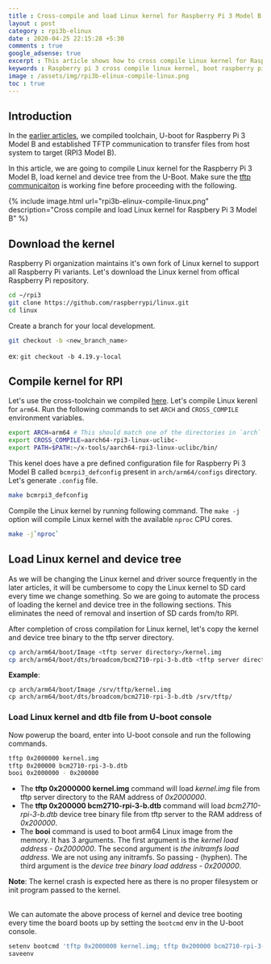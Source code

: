 ```yaml
---
title : Cross-compile and load Linux kernel for Raspberry Pi 3 Model B
layout : post
category : rpi3b-elinux
date : 2020-04-25 22:15:28 +5:30
comments : true
google_adsense: true
excerpt : This article shows how to cross compile Linux kernel for Raspberry Pi 3 Model B, load the kernel and device tree from tftp server every time the board boots up.
keywords : Raspberry pi 3 cross compile linux kernel, boot raspberry pi 3 tftp server, Raspberry Pi 3 U-boot starting kernel
image : /assets/img/rpi3b-elinux-compile-linux.png
toc : true
---
```

## Introduction
In the [earlier articles](/book/embedded-linux-rpi3-000-intro.html#learning-path), we compiled toolchain, U-boot for Raspberry Pi 3 Model B and established TFTP communication to transfer files from host system to target (RPI3 Model B).

In this article, we are going to compile Linux kernel for the Raspberry Pi 3 Model B, load kernel and device tree from  the U-Boot. Make sure the [tftp communicaiton](/rpi3b-elinux/embedded-linux-rpi3-040-tftp-comm.html) is working fine before proceeding with the following.

{% include image.html url="rpi3b-elinux-compile-linux.png" description="Cross compile and load Linux kernel for Raspbery Pi 3 Model B" %}
## Download the kernel

Raspberry Pi organization maintains it's own fork of Linux kernel to support all Raspberry Pi variants. Let's download the Linux kernel from offical Raspberry Pi repository.
```bash
cd ~/rpi3
git clone https://github.com/raspberrypi/linux.git
cd linux
```
Create a branch for your local development.
```bash
git checkout -b <new_branch_name>
```
ex: `git checkout -b 4.19.y-local`

## Compile kernel for RPI
Let's use the cross-toolchain we compiled [here](/rpi3b-elinux/embedded-linux-rpi3-010-toolchain.html). Let's compile Linux kerenl for `arm64`. Run the following commands to set `ARCH` and `CROSS_COMPILE` environment variables.

```bash
export ARCH=arm64 # This should match one of the directories in `arch` folder.
export CROSS_COMPILE=aarch64-rpi3-linux-uclibc-
export PATH=$PATH:~/x-tools/aarch64-rpi3-linux-uclibc/bin/
```
This kenel does have a pre defined configuration file for Raspberry Pi 3 Model B called `bcmrpi3_defconfig` present in `arch/arm64/configs` directory. Let's generate `.config` file.

```bash
make bcmrpi3_defconfig
```
Compile the Linux kernel by running following command. The `make -j` option will compile Linux kernel with the available `nproc` CPU cores.
```bash
make -j`nproc`
```
## Load Linux kernel and device tree
As we will be changing the Linux kernel and driver source frequently in the later articles, it will be cumbersome to copy the Linux kernel to SD card every time we change something. So we are going to automate the process of loading the kernel and device tree in the following sections. This eliminates the need of removal and insertion of SD cards from/to RPI.

After completion of cross compilation for Linux kernel, let's copy the kernel and device tree binary to the tftp server directory.

```bash
cp arch/arm64/boot/Image <tftp server directory>/kernel.img
cp arch/arm64/boot/dts/broadcom/bcm2710-rpi-3-b.dtb <tftp server directory>
```
**Example**:
```
cp arch/arm64/boot/Image /srv/tftp/kernel.img
cp arch/arm64/boot/dts/broadcom/bcm2710-rpi-3-b.dtb /srv/tftp/
```
<!--
Copy `overlays` directory from compiled kernel source to SD card. Path: `arch/arm/boot/dts/overlays`
Copy `bcm2710-rpi-3-b.dtb` file too to the SD card. Path: `arch/arm64/boot/dts/broadcom/bcm2710-rpi-3-b.dtb`
-->
### Load Linux kernel and dtb file from U-boot console
Now powerup the board, enter into U-boot console and run the following commands.

```bash
tftp 0x2000000 kernel.img
tftp 0x200000 bcm2710-rpi-3-b.dtb
booi 0x2000000 - 0x200000
```

 - The **tftp 0x2000000 kernel.img** command will load *kernel.img* file from tftp server directory to the RAM address of *0x2000000*.
 - The **tftp 0x200000 bcm2710-rpi-3-b.dtb** command will load *bcm2710-rpi-3-b.dtb* device tree binary file from tftp server to the RAM address of *0x200000*.
 - The **booi** command is used to boot arm64 Linux image from the memory. It has 3 arguments. The first argument is the *kernel load address* - *0x2000000*. The second argument is *the initramfs load address*. We are not using any initramfs. So passing *-* (hyphen). The third argument is the *device tree binary load address* - *0x200000*.


<div class="isa_info"><strong>Note</strong>: The kernel crash is expected here as there is no proper filesystem or init program passed to the kernel.</div><br>

We can automate the above process of kernel and device tree booting every time the board boots up by setting the `bootcmd` env in the U-boot console.
```bash
setenv bootcmd 'tftp 0x2000000 kernel.img; tftp 0x200000 bcm2710-rpi-3-b.dtb; booti 0x2000000 - 0x200000'
saveenv
```
